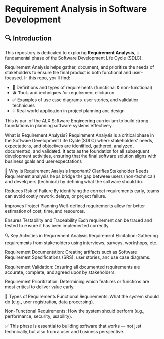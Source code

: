  # Requirement Analysis in Software Development

## 🔍 Introduction

This repository is dedicated to exploring **Requirement Analysis**, a fundamental phase of the Software Development Life Cycle (SDLC).

Requirement Analysis helps gather, document, and prioritize the needs of stakeholders to ensure the final product is both functional and user-focused. In this repo, you'll find:

- 📌 Definitions and types of requirements (functional & non-functional)
- 🛠️ Tools and techniques for requirement elicitation
- ✅ Examples of use case diagrams, user stories, and validation techniques
- 💡 Real-world application in project planning and design

This is part of the ALX Software Engineering curriculum to build strong foundations in planning software systems effectively.

 What is Requirement Analysis?
Requirement Analysis is a critical phase in the Software Development Life Cycle (SDLC) where stakeholders' needs, expectations, and objectives are identified, gathered, analyzed, documented, and validated. It acts as the foundation for all subsequent development activities, ensuring that the final software solution aligns with business goals and user expectations.

📌 Why is Requirement Analysis Important?
Clarifies Stakeholder Needs
Requirement analysis helps bridge the gap between users (non-technical) and developers (technical) by defining what the software should do.

Reduces Risk of Failure
By identifying the correct requirements early, teams can avoid costly rework, delays, or project failure.

Improves Project Planning
Well-defined requirements allow for better estimation of cost, time, and resources.

Ensures Testability and Traceability
Each requirement can be traced and tested to ensure it has been implemented correctly.

🔍 Key Activities in Requirement Analysis
Requirement Elicitation: Gathering requirements from stakeholders using interviews, surveys, workshops, etc.

Requirement Documentation: Creating artifacts such as Software Requirement Specifications (SRS), user stories, and use case diagrams.

Requirement Validation: Ensuring all documented requirements are accurate, complete, and agreed upon by stakeholders.

Requirement Prioritization: Determining which features or functions are most critical to deliver value early.

🧩 Types of Requirements
Functional Requirements: What the system should do (e.g., user registration, data processing).

Non-Functional Requirements: How the system should perform (e.g., performance, security, usability).

✅ This phase is essential to building software that works — not just technically, but also from a user and business perspective.
